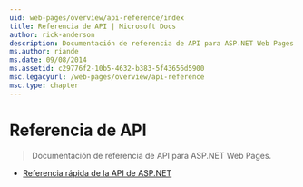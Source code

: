 ```yaml
---
uid: web-pages/overview/api-reference/index
title: Referencia de API | Microsoft Docs
author: rick-anderson
description: Documentación de referencia de API para ASP.NET Web Pages.
ms.author: riande
ms.date: 09/08/2014
ms.assetid: c29776f2-10b5-4632-b383-5f43656d5900
msc.legacyurl: /web-pages/overview/api-reference
msc.type: chapter
---
```

<a name="api-reference"></a>Referencia de API
====================
> Documentación de referencia de API para ASP.NET Web Pages.


- [Referencia rápida de la API de ASP.NET](asp-net-web-pages-api-reference.md)
